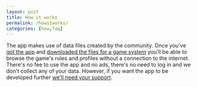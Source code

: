 ```yaml
---
layout: post
title: How it works
permalink: /howitworks/
categories: [how,faq]
---
```


The app makes use of data files created by the community. Once you've [got the app](/faq/download/2021/11/14/download-it) and [downloaded the files for a game system](/faq/how/2021/11/10/how-to-add-a-game-system) you'll be able to browse the game's rules and profiles without a connection to the internet. There's no fee to use the app and no ads, there's no need to log in and we don't collect any of your data. However, if you want the app to be developed further [we'll need your support](/faq/funding/2021/11/13/support-us).
